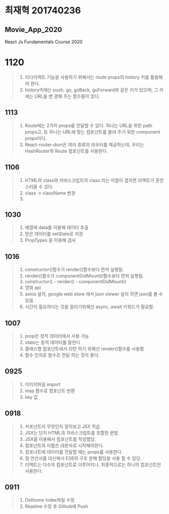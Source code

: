 # 최재혁 201740236
## Movie_App_2020

React Js Fundamentals Course 2020

# 1120
>1. 리다이렉트 기능을 사용하기 위해서는 route props의 history 키를 활용해야 한다.
>2. history키에는 push, go, goBack, goForward와 같은 키가 있으며, 그 키에는 URL을 변 경해 주는 함수들이 있다.


## 1113
>1. Route에는 2가지 props를 전달할 수 있다. 하나는 URL을 위한 path props고, 또 하나는 URL에 맞는 컴포넌트를 불러 주기 위한 component props이다.
>2. React-router-dom은 여러 종류의 라우터를 제공하는데, 우리는 HashRouter와 Route 컴포넌트를 사용한다.


## 1106
>1. HTML의 class와 자바스크립트의 class 라는 이름이 겹치면 리액트가 혼란스러울 수 있다.
>2. class -> className 변경
>3.


## 1030
>1. 배열에 data를 이용해 데이터 추출
>2. 받은 데이터를 setState로 저장
>3. PropTypes 을 이용해 검사

## 1016
>1. constructor()함수가 render()함수보다 먼저 실행됨.
>2. render()함수가 componentDidMount()함수보다 먼저 실행됨.
>3. constructor() - render() - componentDidMount()
>4. 영화 api
>5. axios 설치, google web store 에서 json viewer 설치 하면    json를 볼 수 있음
>6. 시간이 필요하다는 것을 알리기위해선 async, await 키워드가 필요함.


## 1007
>1. prop은 정적 데이터에서 사용 가능
>2. state는 동적 데이터를 말한다
>3. 클래스형 컴포넌트에서 리턴 하기 위해선 render()함수를 사용함
>4. 함수 인자로 함수르 전달 하는 것이 좋다.


## 0925
>1. 이미지파일 import
>2. map 함수로 컴포넌트 반환
>3. key 값


## 0918
>1. 커포넌트리 무엇인지 알아보고 JSX 학습
>2. JSX는 단지 HTML과 자바스크립트를 조합한 문법
>3. JSX를 이용해서 컴포넌트를 작성했당.
>4. 컴포넌트의 이름은 대문자로 시작해야한다.
>5. 컴포너트에 데이터를 전달할 때는 props를 사용한다.
>6. 점 연산사를 대신해서 ES6의 구조 분해 할당을 사용 할 수 있당.
>7. 리액트는 다수의 컴포넌트로 이루어지나, 최종적으로는 하나의 컴포넌트만 사용한다.

## 0911
>1. Dothome index파일 수정
>2. Readme 수정 후 Github에 Push
